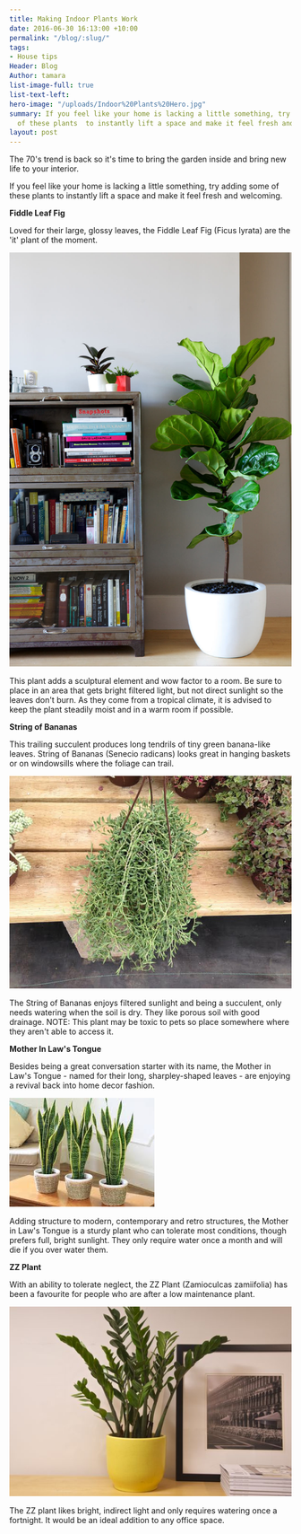 ```yaml
---
title: Making Indoor Plants Work
date: 2016-06-30 16:13:00 +10:00
permalink: "/blog/:slug/"
tags:
- House tips
Header: Blog
Author: tamara
list-image-full: true
list-text-left:
hero-image: "/uploads/Indoor%20Plants%20Hero.jpg"
summary: If you feel like your home is lacking a little something, try adding some
  of these plants  to instantly lift a space and make it feel fresh and welcoming.
layout: post
---
```


The 70's trend is back so it's time to bring the garden inside and bring new life to your interior.

If you feel like your home is lacking a little something, try adding some of these plants  to instantly lift a space and make it feel fresh and welcoming.

**Fiddle Leaf Fig**

Loved for their large, glossy leaves, the Fiddle Leaf Fig (Ficus lyrata) are the 'it' plant of the moment.

![Fiddle fig 3.jpg](/uploads/Fiddle%20fig%203.jpg)

This plant adds a sculptural element and wow factor to a room. Be sure to place in an area that gets bright filtered light, but not direct sunlight so the leaves don't burn. As they come from a tropical climate, it is advised to keep the plant steadily moist and in a warm room if possible.

**String of Bananas**

This trailing succulent produces long tendrils of tiny green banana-like leaves. String of Bananas (Senecio radicans) looks great in hanging baskets or on windowsills where the foliage can trail.

![String of Bananas.jpg](/uploads/String%20of%20Bananas.jpg)

The String of Bananas enjoys filtered sunlight and being a succulent, only needs watering when the soil is dry. They like porous soil with good drainage. NOTE: This plant may be toxic to pets so place somewhere where they aren't able to access it.

**Mother In Law's Tongue**

Besides being a great conversation starter with its name, the Mother in Law's Tongue - named for their long, sharpley-shaped leaves - are enjoying a revival back into home decor fashion.

![Mother-in-laws-tongue1.jpg](/uploads/Mother-in-laws-tongue1.jpg)

Adding structure to modern, contemporary and retro structures, the Mother in Law's Tongue is a sturdy plant who can tolerate most conditions, though prefers full, bright sunlight. They only require water once a month and will die if you over water them.

**ZZ Plant**

With an ability to tolerate neglect, the ZZ Plant (Zamioculcas zamiifolia) has been a favourite for people who are after a low maintenance plant.

![ZZ Plant.jpg](/uploads/ZZ%20Plant.jpg)

The ZZ plant likes bright, indirect light and only requires watering once a fortnight. It would be an ideal addition to any office space.
